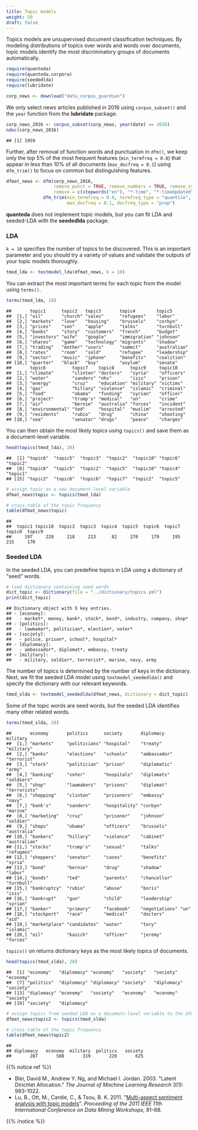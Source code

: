 ```yaml
---
title: Topic models
weight: 50
draft: false
---
```


Topics models are unsupervised document classification techniques. By modeling distributions of topics over words and words over documents, topic models identify the most discriminatory groups of documents automatically. 


```r
require(quanteda)
require(quanteda.corpora)
require(seededlda)
require(lubridate)
```


```r
corp_news <- download("data_corpus_guardian")
```



We only select news articles published in 2016 using `corpus_subset()` and the `year` function from the **lubridate** package. 


```r
corp_news_2016 <- corpus_subset(corp_news, year(date) == 2016)
ndoc(corp_news_2016)
```

```
## [1] 1959
```

Further, after removal of function words and punctuation in `dfm()`, we keep only the top 5% of the most frequent features (`min_termfreq = 0.8`) that appear in less than 10% of all documents (`max_docfreq = 0.1`) using `dfm_trim()` to focus on common but distinguishing features.


```r
dfmat_news <- dfm(corp_news_2016, 
                  remove_punct = TRUE, remove_numbers = TRUE, remove_symbol = TRUE,
                  remove = c(stopwords("en"), "*-time", "*-timeUpdated", "GMT", "BST")) %>% 
              dfm_trim(min_termfreq = 0.8, termfreq_type = "quantile",
                       max_docfreq = 0.1, docfreq_type = "prop")
```

**quanteda** does not implement topic models, but you can fit LDA and seeded-LDA with the **seededlda** package.

### LDA

`k = 10` specifies the number of topics to be discovered. This is an important parameter and you should try a variety of values and validate the outputs of your topic models thoroughly.


```r
tmod_lda <- textmodel_lda(dfmat_news, k = 10)
```

You can extract the most important terms for each topic from the model using `terms()`.


```r
terms(tmod_lda, 10)
```

```
##       topic1      topic2   topic3       topic4        topic5      
##  [1,] "oil"       "church" "sales"      "refugees"    "labor"     
##  [2,] "markets"   "love"   "housing"    "brussels"    "corbyn"    
##  [3,] "prices"    "son"    "apple"      "talks"       "turnbull"  
##  [4,] "banks"     "story"  "customers"  "french"      "budget"    
##  [5,] "investors" "wife"   "google"     "immigration" "johnson"   
##  [6,] "shares"    "game"   "technology" "migrants"    "shadow"    
##  [7,] "trading"   "mother" "users"      "summit"      "australian"
##  [8,] "rates"     "room"   "sold"       "refugee"     "leadership"
##  [9,] "sector"    "music"  "iphone"     "benefits"    "coalition" 
## [10,] "quarter"   "black"  "buy"        "asylum"      "senate"    
##       topic6          topic7    topic8      topic9     topic10   
##  [1,] "climate"       "clinton" "doctors"   "syria"    "officers"
##  [2,] "water"         "sanders" "nhs"       "isis"     "prison"  
##  [3,] "energy"        "cruz"    "education" "military" "victims" 
##  [4,] "gas"           "hillary" "violence"  "islamic"  "criminal"
##  [5,] "food"          "obama"   "funding"   "syrian"   "officer" 
##  [6,] "project"       "trump's" "medical"   "un"       "crime"   
##  [7,] "air"           "bernie"  "australia" "forces"   "incident"
##  [8,] "environmental" "ted"     "hospital"  "muslim"   "arrested"
##  [9,] "residents"     "rubio"   "drug"      "china"    "shooting"
## [10,] "sea"           "senator" "drugs"     "peace"    "charges"
```

You can then obtain the most likely topics using `topics()` and save them as a document-level variable.


```r
head(topics(tmod_lda), 20)
```

```
##  [1] "topic6"  "topic5"  "topic3"  "topic2"  "topic10" "topic6"  "topic2" 
##  [8] "topic6"  "topic5"  "topic2"  "topic5"  "topic10" "topic4"  "topic1" 
## [15] "topic2"  "topic6"  "topic6"  "topic7"  "topic2"  "topic5"
```

```r
# assign topic as a new document-level variable
dfmat_news$topic <- topics(tmod_lda)

# cross-table of the topic frequency
table(dfmat_news$topic)
```

```
## 
##  topic1 topic10  topic2  topic3  topic4  topic5  topic6  topic7  topic8  topic9 
##     197     220     218     213      82     270     179     195     215     170
```

### Seeded LDA

In the seeded LDA, you can predefine topics in LDA using a dictionary of "seed" words.


```r
# load dictionary containing seed words
dict_topic <- dictionary(file = "../dictionary/topics.yml")
print(dict_topic)
```

```
## Dictionary object with 5 key entries.
## - [economy]:
##   - market*, money, bank*, stock*, bond*, industry, company, shop*
## - [politics]:
##   - lawmaker*, politician*, election*, voter*
## - [society]:
##   - police, prison*, school*, hospital*
## - [diplomacy]:
##   - ambassador*, diplomat*, embassy, treaty
## - [military]:
##   - military, soldier*, terrorist*, marine, navy, army
```

The number of topics is determined by the number of keys in the dictionary. Next, we fit the seeded LDA model using `textmodel_seededlda()` and specify the dictionary with our relevant keywords.


```r
tmod_slda <- textmodel_seededlda(dfmat_news, dictionary = dict_topic)
```

Some of the topic words are seed words, but the seeded LDA identifies many other related words.


```r
terms(tmod_slda, 20)
```

```
##       economy       politics      society       diplomacy      military    
##  [1,] "markets"     "politicians" "hospital"    "treaty"       "military"  
##  [2,] "banks"       "elections"   "schools"     "ambassador"   "terrorist" 
##  [3,] "stock"       "politician"  "prison"      "diplomatic"   "army"      
##  [4,] "banking"     "voter"       "hospitals"   "diplomats"    "soldiers"  
##  [5,] "shop"        "lawmakers"   "prisons"     "diplomat"     "terrorists"
##  [6,] "shopping"    "clinton"     "prisoners"   "embassy"      "navy"      
##  [7,] "bank's"      "sanders"     "hospitality" "corbyn"       "marine"    
##  [8,] "marketing"   "cruz"        "prisoner"    "johnson"      "soldier"   
##  [9,] "shops"       "obama"       "officers"    "brussels"     "australia" 
## [10,] "bankers"     "hillary"     "violence"    "cabinet"      "australian"
## [11,] "stocks"      "trump's"     "sexual"      "talks"        "refugees"  
## [12,] "shoppers"    "senator"     "cases"       "benefits"     "syria"     
## [13,] "bond"        "bernie"      "drug"        "shadow"       "labor"     
## [14,] "bonds"       "ted"         "parents"     "chancellor"   "turnbull"  
## [15,] "bankruptcy"  "rubio"       "abuse"       "boris"        "isis"      
## [16,] "bankrupt"    "gun"         "child"       "leadership"   "syrian"    
## [17,] "banker"      "primary"     "facebook"    "negotiations" "un"        
## [18,] "stockport"   "race"        "medical"     "doctors"      "aid"       
## [19,] "marketplace" "candidates"  "water"       "tory"         "islamic"   
## [20,] "oil"         "kasich"      "officer"     "jeremy"       "forces"
```

`topics()` on returns dictionary keys as the most likely topics of documents.


```r
head(topics(tmod_slda), 20)
```

```
##  [1] "economy"   "diplomacy" "economy"   "society"   "society"   "economy"  
##  [7] "politics"  "diplomacy" "diplomacy" "society"   "diplomacy" "society"  
## [13] "diplomacy" "economy"   "society"   "economy"   "economy"   "society"  
## [19] "society"   "diplomacy"
```

```r
# assign topics from seeded LDA as a document-level variable to the dfm
dfmat_news$topic2 <- topics(tmod_slda)

# cross-table of the topic frequency
table(dfmat_news$topic2)
```

```
## 
## diplomacy   economy  military  politics   society 
##       287       508       319       220       625
```

{{% notice ref %}}

- Blei, David M., Andrew Y. Ng, and Michael I. Jordan. 2003. "Latent Dirichlet Allocation." _The Journal of Machine Learning Research_ 3(1): 993-1022.  
- Lu, B., Ott, M., Cardie, C., & Tsou, B. K. 2011. "[Multi-aspect sentiment analysis with topic models](https://www.cs.cornell.edu/home/cardie/papers/masa-sentire-2011.pdf)". _Proceeding of the 2011 IEEE 11th International Conference on Data Mining Workshops_, 81–88.

{{% /notice %}}

